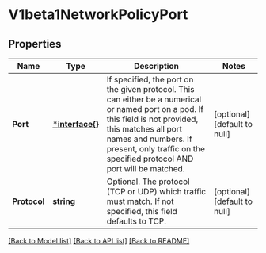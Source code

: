# V1beta1NetworkPolicyPort

## Properties
Name | Type | Description | Notes
------------ | ------------- | ------------- | -------------
**Port** | [***interface{}**](interface{}.md) | If specified, the port on the given protocol.  This can either be a numerical or named port on a pod.  If this field is not provided, this matches all port names and numbers. If present, only traffic on the specified protocol AND port will be matched. | [optional] [default to null]
**Protocol** | **string** | Optional.  The protocol (TCP or UDP) which traffic must match. If not specified, this field defaults to TCP. | [optional] [default to null]

[[Back to Model list]](../README.md#documentation-for-models) [[Back to API list]](../README.md#documentation-for-api-endpoints) [[Back to README]](../README.md)


